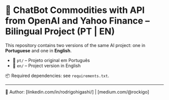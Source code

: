 # 🤖 ChatBot Commodities with API from OpenAI and Yahoo Finance  – Bilingual Project (PT | EN)

This repository contains two versions of the same AI project: one in **Portuguese** and one in **English**.

- 📁 `pt/` – Projeto original em Português
- 📁 `en/` – Project version in English

📦 Required dependencies: see `requirements.txt`.

---

🔗 Author: [linkedin.com/in/rodrigohigashi/] | [medium.com/@rockigo]
